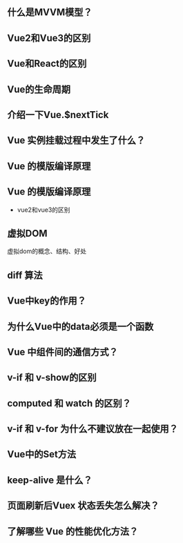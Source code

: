 ## 什么是MVVM模型？



## Vue2和Vue3的区别

## Vue和React的区别

## Vue的生命周期

## 介绍一下Vue.$nextTick



## Vue 实例挂载过程中发生了什么？

## Vue 的模版编译原理

## Vue 的模版编译原理

- vue2和vue3的区别

## 虚拟DOM

虚拟dom的概念、结构、好处

## diff 算法

## Vue中key的作用？

## 为什么Vue中的data必须是一个函数

## Vue 中组件间的通信方式？

## v-if 和 v-show的区别

## computed 和 watch 的区别？



## v-if 和 v-for 为什么不建议放在一起使用？



## Vue中的Set方法



## keep-alive 是什么？



## 页面刷新后Vuex 状态丢失怎么解决？

## 了解哪些 Vue 的性能优化方法？
